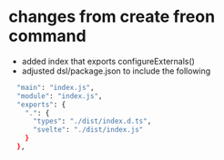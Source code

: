 # changes from create freon command

- added index that exports configureExternals()
- adjusted dsl/package.json to include the following
```bash
  "main": "index.js",
  "module": "index.js",
  "exports": {
    ".": {
      "types": "./dist/index.d.ts",
      "svelte": "./dist/index.js"
    }
  },
```
